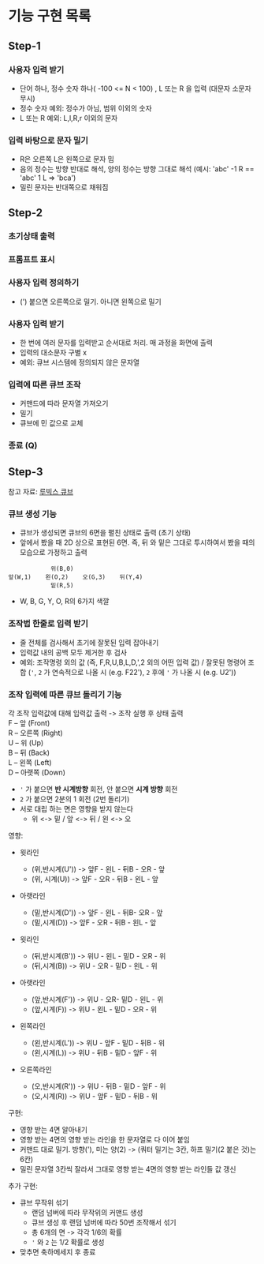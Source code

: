 # 기능 구현 목록

## Step-1
### 사용자 입력 받기
- 단어 하나, 정수 숫자 하나( -100 <= N < 100) , L 또는 R 을 입력 (대문자 소문자 무시)
- 정수 숫자 예외: 정수가 아님, 범위 이외의 숫자
- L 또는 R 예외: L,l,R,r 이외의 문자

### 입력 바탕으로 문자 밀기
- R은 오른쪽 L은 왼쪽으로 문자 밈
- 음의 정수는 방향 반대로 해석, 양의 정수는 방향 그대로 해석
  (예시: 'abc' -1 R == 'abc' 1 L => 'bca')
- 밀린 문자는 반대쪽으로 채워짐

## Step-2
### 초기상태 출력
### 프롬프트 표시
### 사용자 입력 정의하기

- (') 붙으면 오른쪽으로 밀기. 아니면 왼쪽으로 밀기

### 사용자 입력 받기

- 한 번에 여러 문자를 입력받고 순서대로 처리. 매 과정을 화면에 출력
- 입력의 대소문자 구별 x
- 예외: 큐브 시스템에 정의되지 않은 문자열

### 입력에 따른 큐브 조작

- 커맨드에 따라 문자열 가져오기
- 밀기
- 큐브에 민 값으로 교체

### 종료 (Q)

## Step-3
참고 자료: [루빅스 큐브](https://cube3x3.com/%ED%81%90%EB%B8%8C%EB%A5%BC-%EB%A7%9E%EC%B6%94%EB%8A%94-%EB%B0%A9/#notation)
### 큐브 생성 기능
- 큐브가 생성되면 큐브의 6면을 펼친 상태로 출력 (초기 상태)
- 앞에서 봤을 때 2D 상으로 표현된 6면. 즉, 뒤 와 밑은 그대로 투시하여서 봤을 때의 모습으로 가정하고 출력
```aidl
            위(B,0)
앞(W,1)    왼(O,2)    오(G,3)    뒤(Y,4)
            밑(R,5)
```

- W, B, G, Y, O, R의 6가지 색깔
### 조작법 한줄로 입력 받기
- 줄 전체를 검사해서 초기에 잘못된 입력 잡아내기
- 입력값 내의 공백 모두 제거한 후 검사
- 예외: 조작명령 외의 값 (즉, F,R,U,B,L,D,',2 외의 어떤 입력 값) /
  잘못된 명령어 조합 (`'`, `2` 가 연속적으로 나올 시 (e.g. F22'), 
  `2` 후에 `'` 가 나올 시 (e.g. U2')) 
### 조작 입력에 따른 큐브 돌리기 기능
각 조작 입력값에 대해 입력값 출력 -> 조작 실행 후 상태 출력<br>
F – 앞 (Front)<br>
R – 오른쪽 (Right)<br>
U – 위 (Up)<br>
B – 뒤 (Back)<br>
L – 왼쪽 (Left)<br>
D – 아랫쪽 (Down)<br>
- `'` 가 붙으면 **반 시계방향** 회전, 안 붙으면 **시계 방향** 회전
- `2` 가 붙으면 2분의 1 회전 (2번 돌리기)
- 서로 대립 하는 면은 영향을 받지 않는다
  - 위 <-> 밑 / 앞 <-> 뒤 / 왼 <-> 오
  
영향:
- 윗라인
  - (위,반시계(U')) -> 앞F - 왼L - 뒤B - 오R - 앞
  - (위, 시계(U)) -> 앞F - 오R - 뒤B - 왼L - 앞
  

- 아랫라인
  - (밑,반시계(D')) -> 앞F - 왼L - 뒤B- 오R - 앞
  - (밑,시계(D)) -> 앞F - 오R - 뒤B - 왼L  - 앞

  
- 윗라인
  - (뒤,반시계(B')) -> 위U - 왼L - 밑D - 오R - 위
  - (뒤,시계(B)) -> 위U - 오R - 밑D - 왼L - 위

  
- 아랫라인
  - (앞,반시계(F')) -> 위U - 오R- 밑D - 왼L - 위
  - (앞,시계(F)) -> 위U - 왼L - 밑D - 오R - 위

  
- 왼쪽라인
  - (왼,반시계(L')) -> 위U - 앞F - 밑D - 뒤B - 위
  - (왼,시계(L)) -> 위U - 뒤B - 밑D - 앞F - 위


- 오른쪽라인
  - (오,반시계(R')) -> 위U - 뒤B - 밑D - 앞F - 위
  - (오,시계(R)) ->  위U - 앞F - 밑D - 뒤B - 위

구현:
- 영향 받는 4면 알아내기<br>
- 영향 받는 4면의 영향 받는 라인을 한 문자열로 다 이어 붙임<br>
- 커맨드 대로 밀기. 방향('), 미는 양(2) -> (쿼터 밀기는 3칸, 하프 밀기(2 붙은 것)는 6칸)<br>
- 밀린 문자열 3칸씩 잘라서 그대로 영향 받는 4면의 영향 받는 라인들 값 갱신

추가 구현:
- 큐브 무작위 섞기
  - 랜덤 넘버에 따라 무작위의 커맨드 생성
  - 큐브 생성 후 랜덤 넘버에 따라 50번 조작해서 섞기
  - 총 6개의 면 -> 각각 1/6의 확률
  - `'` 와 `2` 는 1/2 확률로 생성
- 맞추면 축하메세지 후 종료
